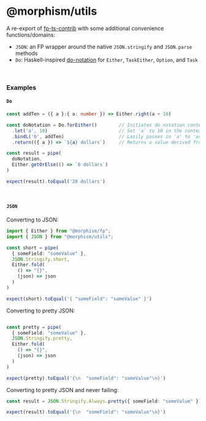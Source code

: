 # @morphism/utils

A re-export of [fp-ts-contrib](https://github.com/gcanti/fp-ts-contrib) with some additional convenience functions/domains:
- `JSON`: an FP wrapper around the native `JSON.stringify` and `JSON.parse` methods
- `Do`: Haskell-inspired [do-notation](https://en.wikibooks.org/wiki/Haskell/do_notation) for `Either`, `TaskEither`, `Option`, and `Task`

<br/>

### Examples

#### `Do`

```typescript
const addTen = ({ a }:{ a: number }) => Either.right(a + 10)

const doNotation = Do.forEither()        // Initiates do notation context for `Either`
  .let('a', 10)                          // Set 'a' to 10 in the context
  .bindL('b', addTen)                    // Lazily passes in 'a' to 'addTen' & binds result to context under 'b'
  .return(({ a }) => `${a} dollars`)     // Returns a value derived from the context

const result = pipe(
  doNotation,
  Either.getOrElse(() => `0 dollars`)
)

expect(result).toEqual('20 dollars')
```

<br/>

#### `JSON`

Converting to JSON:
```typescript
import { Either } from "@morphism/fp";
import { JSON } from "@morphism/utils";

const short = pipe(
  { someField: "someValue" },
  JSON.Stringify.short,
  Either.fold(
    () => "{}",
    (json) => json 
  )
)

expect(short).toEqual('{ "someField": "someValue" }')
```

Converting to pretty JSON:
```typescript

const pretty = pipe(
  { someField: "someValue" },
  JSON.Stringify.pretty,
  Either.fold(
    () => "{}",
    (json) => json
  )
)

expect(pretty).toEqual('{\n  "someField": "someValue"\n}')

```

Converting to pretty JSON and never failing:
```typescript
const result = JSON.Stringify.Always.pretty({ someField: "someValue" })

expect(result).toEqual('{\n  "someField": "someValue"\n}')
```
